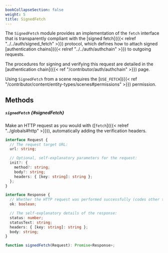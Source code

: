 ```yaml
---
bookCollapseSection: false
weight: 5
title: SignedFetch
---
```


The `SignedFetch` module provides an implementation of the `fetch` interface that is transparently compliant with the [signed fetch]({{< relref "../../auth/signed_fetch" >}}) protocol, which defines how to attach signed [authentication chains]({{< relref "../../auth/authchain" >}}) to outgoing requests.

The procedures for signing and verifying this request are detailed in the [authentication chain]({{< ref "/contributor/auth/authchain" >}}) page.

Using `SignedFetch` from a scene requires the [`USE_FETCH`]({{< ref "/contributor/content/entity-types/scenes#permissions" >}}) permission.

## Methods

##### `signedFetch` {#signedFetch}

Make an HTTP request as you would with ([`fetch`]({{< relref "../globals#http" >}})), automatically adding the verification headers.

```ts
interface Request {
  // The request target URL:
  url: string;

  // Optional, self-explanatory parameters for the request:
  init?: {
    method?: string;
    body?: string;
    headers: { [key: string]: string };
  };
}

interface Response {
  // Whether the HTTP request was performed successfully (codes other than 2xx are not failures)
  ok: boolean;

  // The self-explanatory details of the response:
  status: number;
  statusText: string;
  headers: { [key: string]: string };
  body: string;
}

function signedFetch(Request): Promise<Response>;
```
